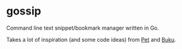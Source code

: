 # gossip
Command line text snippet/bookmark manager written in Go.

Takes a lot of inspiration (and some code ideas) from
[Pet](https://github.com/knqyf263/pet) and
[Buku](https://github.com/jarun/Buku).
